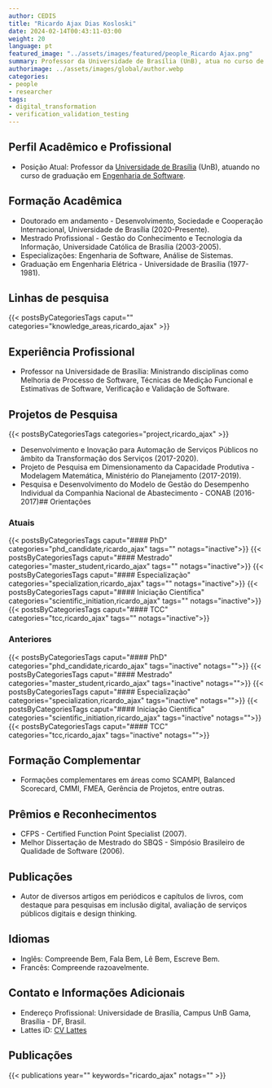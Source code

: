 ```yaml
---
author: CEDIS
title: "Ricardo Ajax Dias Kosloski"
date: 2024-02-14T00:43:11-03:00
weight: 20
language: pt
featured_image: "../assets/images/featured/people_Ricardo Ajax.png"
summary: Professor da Universidade de Brasília (UnB), atua no curso de graduação em Engenharia de Software. 
authorimage: ../assets/images/global/author.webp
categories:
- people
- researcher
tags: 
- digital_transformation
- verification_validation_testing
---
```

## Perfil Acadêmico e Profissional
- Posição Atual: Professor da [Universidade de Brasília](https://www.unb.br/) (UnB), atuando no curso de graduação em [Engenharia de Software](http://software.unb.br/). 
## Formação Acadêmica
- Doutorado em andamento - Desenvolvimento, Sociedade e Cooperação Internacional, Universidade de Brasília (2020-Presente).
- Mestrado Profissional - Gestão do Conhecimento e Tecnologia da Informação, Universidade Católica de Brasília (2003-2005).
- Especializações: Engenharia de Software, Análise de Sistemas.
- Graduação em Engenharia Elétrica - Universidade de Brasília (1977-1981)​​.
## Linhas de pesquisa
{{< postsByCategoriesTags caput="" categories="knowledge_areas,ricardo_ajax" >}}
## Experiência Profissional
- Professor na Universidade de Brasília: Ministrando disciplinas como Melhoria de Processo de Software, Técnicas de Medição Funcional e Estimativas de Software, Verificação e Validação de Software​​.
## Projetos de Pesquisa
{{< postsByCategoriesTags categories="project,ricardo_ajax" >}}
- Desenvolvimento e Inovação para Automação de Serviços Públicos no âmbito da Transformação dos Serviços (2017-2020).
- Projeto de Pesquisa em Dimensionamento da Capacidade Produtiva - Modelagem Matemática, Ministério do Planejamento (2017-2019).
- Pesquisa e Desenvolvimento do Modelo de Gestão do Desempenho Individual da Companhia Nacional de Abastecimento - CONAB (2016-2017)​​## Orientações
### Atuais
{{< postsByCategoriesTags caput="#### PhD" categories="phd_candidate,ricardo_ajax" tags="" notags="inactive">}}
{{< postsByCategoriesTags caput="#### Mestrado" categories="master_student,ricardo_ajax" tags="" notags="inactive">}}
{{< postsByCategoriesTags caput="#### Especializaçào" categories="specialization,ricardo_ajax" tags="" notags="inactive">}}
{{< postsByCategoriesTags caput="#### Iniciação Científica" categories="scientific_initiation,ricardo_ajax" tags="" notags="inactive">}}
{{< postsByCategoriesTags caput="#### TCC" categories="tcc,ricardo_ajax" tags="" notags="inactive">}}

### Anteriores
{{< postsByCategoriesTags caput="#### PhD" categories="phd_candidate,ricardo_ajax" tags="inactive" notags="">}}
{{< postsByCategoriesTags caput="#### Mestrado" categories="master_student,ricardo_ajax" tags="inactive" notags="">}}
{{< postsByCategoriesTags caput="#### Especializaçào" categories="specialization,ricardo_ajax" tags="inactive" notags="">}}
{{< postsByCategoriesTags caput="#### Iniciação Científica" categories="scientific_initiation,ricardo_ajax" tags="inactive" notags="">}}
{{< postsByCategoriesTags caput="#### TCC" categories="tcc,ricardo_ajax" tags="inactive" notags="">}}
## Formação Complementar
- Formações complementares em áreas como SCAMPI, Balanced Scorecard, CMMI, FMEA, Gerência de Projetos, entre outras​​.
## Prêmios e Reconhecimentos
- CFPS - Certified Function Point Specialist (2007).
- Melhor Dissertação de Mestrado do SBQS - Simpósio Brasileiro de Qualidade de Software (2006)​​.
## Publicações
- Autor de diversos artigos em periódicos e capítulos de livros, com destaque para pesquisas em inclusão digital, avaliação de serviços públicos digitais e design thinking​​.
## Idiomas
- Inglês: Compreende Bem, Fala Bem, Lê Bem, Escreve Bem.
- Francês: Compreende razoavelmente​​.
## Contato e Informações Adicionais
- Endereço Profissional: Universidade de Brasília, Campus UnB Gama, Brasília - DF, Brasil.
- Lattes iD: [CV Lattes](http://lattes.cnpq.br/8309011123228244)

## Publicações
{{< publications year="" keywords="ricardo_ajax" notags="" >}}